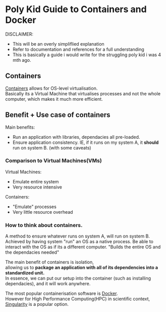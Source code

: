# Poly Kid Guide to Containers and Docker
DISCLAIMER:
* This will be an overly simpliflied explanation
* Refer to documentation and references for a full understanding
* This is basically a guide i would write for the struggling poly kid i was 4 mth ago.

## Containers
[Containers](https://en.wikipedia.org/wiki/OS-level_virtualization) allows for OS-level virtualisation. <br>
Basically its a Virtual Machine that virtualises processes and not the whole computer, which makes it much more efficient.

## Benefit + Use case of containers
Main benefits:
* Run an application with libraries, dependacies all pre-loaded.
* Ensure application consistency. 
IE, if it runs on my system A, it **should** run on system B. (with some caveats)

### Comparison to Virtual Machines(VMs)
Virtual Machines:
* Emulate entire system
* Very resource intensive

Containers:
* "Emulate" processes
* Very little resource overhead

### How to think about containers.
A method to ensure whatever runs on system A, will run on system B.
Achieved by having system "run" an OS as a native process. Be able to interact with the OS as if its a different computer.
"Builds the entire OS and the dependacies needed"


The main benefit of containers is isolation, <br> 
allowing us to **package an application with all of its dependencies into a standardized unit.** <br>
In essence, we can put our setup into the container (such as installing dependacies), and it will work anywhere.<br>

The most popular containerisation software is [Docker](https://en.wikipedia.org/wiki/Docker_(software)). <br>
However for High Performance Computing(HPC) in scientific context, [Singularity](https://en.wikipedia.org/wiki/Singularity_(software)) is a popular option. <br>

